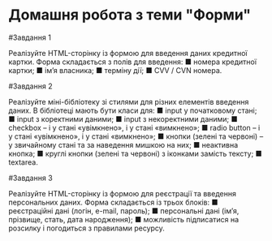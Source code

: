 # Домашня робота з теми "Форми"

#Завдання 1

Реалізуйте HTML-сторінку із формою для введення даних кредитної картки. 
Форма складається з полів для введення:
■ номера кредитної картки;
■ ім’я власника;
■ терміну дії;
■ CVV / CVN номера.

#Завдання 2

Реалізуйте міні-бібліотеку зі стилями для різних елементів введення даних.
В бібліотеці мають бути класи для:
■ input у початковому стані;
■ input з коректними даними;
■ input з некоректними даними;
■ checkbox – і у стані «увімкнено», і у стані «вимкнено»;
■ radio button – і у стані «увімкнено», і у стані «вимкнено»;
■ кнопки (зелені та червоні) – у звичайному стані та за наведення мишкою на них;
■ неактивна кнопка;
■ круглі кнопки (зелені та червоні) з іконками замість тексту;
■ textarea.

#Завдання 3

Реалізуйте HTML-сторінку із формою для реєстрації та введення 
персональних даних. 
Форма складається із трьох блоків:
■ реєстраційні дані (логін, e-mail, пароль);
■ персональні дані (ім’я, прізвище, стать, дата народження);
■ можливість підписатися на розсилку і погодиться з правилами ресурсу.